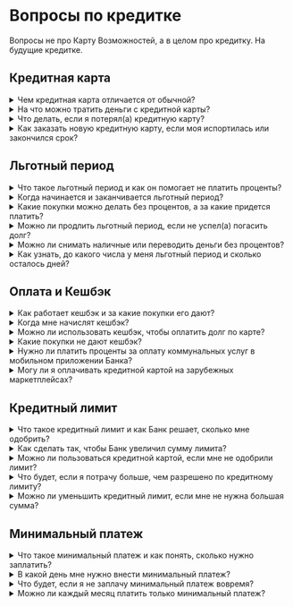 # Вопросы по кредитке
Вопросы не про Карту Возможностей, а в целом про кредитку. На будущие кредитке.

## Кредитная карта
<details>
  <summary>Чем кредитная карта отличается от обычной?</summary>
  Можно тратить деньги Банка, а потом возвращать и если соблюсти условия льготного периода, то без процентов.
</details>
<details>
  <summary>На что можно тратить деньги с кредитной карты?</summary>
  На покупки в магазинах и онлайн, но снятие наличных и переводы могут иметь комиссии и проценты.
</details>
<details>
  <summary>Что делать, если я потерял(а) кредитную карту?</summary>
  Немедленно заблокировать её в приложении Банка или позвонить в поддержку, затем заказать перевыпуск.
</details>
<details>
  <summary>Как заказать новую кредитную карту, если моя испортилась или закончился срок?</summary>
  Оформить заявку на перевыпуск карты в мобильном приложении или в отделении Банка.
</details>

## Льготный период
<details>
  <summary>Что такое льготный период и как он помогает не платить проценты?</summary>
  Это время, в течение которого можно погасить долг по карте без начисления процентов (до 55 дней). Купили на 20 млн. — вернули ровно столько же.
</details>
<details>
  <summary>Когда начинается и заканчивается льготный период?</summary>
  Начинается с первой покупки в расчетном периоде и заканчивается в день платежа по карте.
</details>
<details>
  <summary>Какие покупки можно делать без процентов, а за какие придется платить?</summary>
  Беспроцентный период работает только с оплатами товаров и услуг. Снятие наличных, перевод на другую карту или конвертация валюты не входят в беспроцентный период.
</details>
<details>
  <summary>Можно ли продлить льготный период, если не успел(а) погасить долг?</summary>
  Нет, сроки льготного периода четко определены.
</details>
<details>
  <summary>Можно ли снимать наличные или переводить деньги без процентов?</summary>
  Нет, за такие операции проценты всегда начисляются.
</details>
<details>
  <summary>Как узнать, до какого числа у меня льготный период и сколько осталось дней?</summary>
  В мобильном приложении Банка, перейдя на страницу Вашей кредитной карты.
</details>

## Оплата и Кешбэк
<details>
  <summary>Как работает кешбэк и за какие покупки его дают?</summary>
  Вам возвращается процент с любой покупки товара или услуги, даже если Вы купили себе что-то за границей. Кешбэка за денежные переводы нет.
</details>
<details>
  <summary>Когда мне начислят кешбэк?</summary>
  Кешбэк может придти с небольшим опозданием, но он точно придет.
</details>
<details>
  <summary>Можно ли использовать кешбэк, чтобы оплатить долг по карте?</summary>
  Да, это будет равносильно обычному пополнению.
</details>
<details>
  <summary>Какие покупки не дают кешбэк?</summary>
  Кешбэка за денежные перевод на другую карту, снятие наличных, конвертация валюты не начисляется.
</details>
<details>
  <summary>Нужно ли платить проценты за оплату коммунальных услуг в мобильном приложении Банка?</summary>
  Да, коммунальные услуги также входят в категорию оплат.
</details>
<details>
  <summary>Могу ли я оплачивать кредитной картой на зарубежных маркетплейсах?</summary>
  Да, кредитная карта работает там где принимается Visa, если маркетплейс сам на наложил ограничения.
</details>

## Кредитный лимит
<details>
  <summary>Что такое кредитный лимит и как Банк решает, сколько мне одобрить?</summary>
  Причины могут быть разные: непостоянный или неподтвержденный доход, плохая кредитная история, отсутствие кредитного опыта.
</details>
<details>
  <summary>Как сделать так, чтобы Банк увеличил сумму лимита?</summary>
  Регулярно пользоваться картой, вовремя погашать долг и повысить подтвержденные доходы.
</details>
<details>
  <summary>Можно ли пользоваться кредитной картой, если мне не одобрили лимит?</summary>
  Да, без одобренного кредитного лимита кредитная карта работает аналогично дебетовой.
</details>
<details>
  <summary>Что будет, если я потрачу больше, чем разрешено по кредитному лимиту?</summary>
  Операция будет отклонена.
</details>
<details>
  <summary>Можно ли уменьшить кредитный лимит, если мне не нужна большая сумма?</summary>
  Нет, кредитный лимит рассчитывается по индивидуальным параметрам владельца карты.
</details>

## Минимальный платеж
<details>
  <summary>Что такое минимальный платеж и как понять, сколько нужно заплатить?</summary>
  Это минимальная сумма, которую нужно внести, чтобы не получить штраф. Узнать ее Вы можете перейдя на страницу кредитной карты в мобильном приложении.
</details>
<details>
  <summary>В какой день мне нужно внести минимальный платеж?</summary>
  До даты, указанной в мобильном приложении Банка, на странице Вашей кредитной карты.
</details>
<details>
  <summary>Что будет, если я не заплачу минимальный платеж вовремя?</summary>
  Начислят штраф, проценты, возможны проблемы с кредитной историей.
</details>
<details>
  <summary>Можно ли каждый месяц платить только минимальный платеж?</summary>
  Да, но это увеличит долг, так как на оставшуюся сумму начисляются проценты.
</details>
